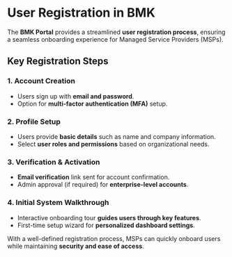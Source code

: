 # User Registration in BMK

The **BMK Portal** provides a streamlined **user registration process**, ensuring a seamless onboarding experience for Managed Service Providers (MSPs).

## Key Registration Steps

### 1. Account Creation
- Users sign up with **email and password**.
- Option for **multi-factor authentication (MFA)** setup.

### 2. Profile Setup
- Users provide **basic details** such as name and company information.
- Select **user roles and permissions** based on organizational needs.

### 3. Verification & Activation
- **Email verification** link sent for account confirmation.
- Admin approval (if required) for **enterprise-level accounts**.

### 4. Initial System Walkthrough
- Interactive onboarding tour **guides users through key features**.
- First-time setup wizard for **personalized dashboard settings**.

With a well-defined registration process, MSPs can quickly onboard users while maintaining **security and ease of access**.
